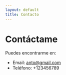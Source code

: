```yaml
---
layout: default
title: Contacto
---
```


# Contáctame

Puedes encontrarme en:

- Email: anto@gmail.com
- Teléfono: +123456789
